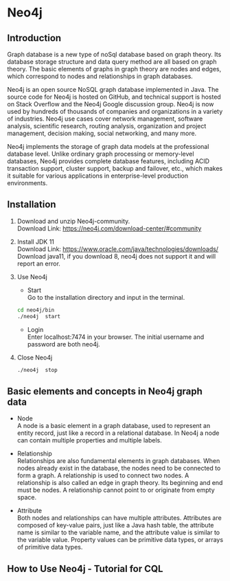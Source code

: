 # Neo4j
## Introduction
Graph database is a new type of noSql database based on graph theory. Its database storage structure and data query method are all based on graph theory. The basic elements of graphs in graph theory are nodes and edges, which correspond to nodes and relationships in graph databases.  

Neo4j is an open source NoSQL graph database implemented in Java. The source code for Neo4j is hosted on GitHub, and technical support is hosted on Stack Overflow and the Neo4j Google discussion group. Neo4j is now used by hundreds of thousands of companies and organizations in a variety of industries. Neo4j use cases cover network management, software analysis, scientific research, routing analysis, organization and project management, decision making, social networking, and many more.

Neo4j implements the storage of graph data models at the professional database level. Unlike ordinary graph processing or memory-level databases, Neo4j provides complete database features, including ACID transaction support, cluster support, backup and failover, etc., which makes it suitable for various applications in enterprise-level production environments.

## Installation
1. Download and unzip Neo4j-community.   
   Download Link: https://neo4j.com/download-center/#community 
   
 
2. Install JDK 11  
   Download Link: https://www.oracle.com/java/technologies/downloads/  
   Download java11, if you download 8, neo4j does not support it and will report an error.


3. Use Neo4j  
   - Start  
   Go to the installation directory and input in the terminal.
   ```Bash
   cd neo4j/bin
   ./neo4j  start
   ```
   - Login  
     Enter localhost:7474 in your browser. The initial username and password are both neo4j.  
     

4. Close Neo4j
   ```Bash
   ./neo4j  stop
   ```

## Basic elements and concepts in Neo4j graph data  
- Node  
  A node is a basic element in a graph database, used to represent an entity record, just like a record in a relational database. In Neo4j a node can contain multiple properties and multiple labels.  


- Relationship  
  Relationships are also fundamental elements in graph databases. When nodes already exist in the database, the nodes need to be connected to form a graph. A relationship is used to connect two nodes. A relationship is also called an edge in graph theory. Its beginning and end must be nodes. A relationship cannot point to or originate from empty space.


- Attribute  
  Both nodes and relationships can have multiple attributes. Attributes are composed of key-value pairs, just like a Java hash table, the attribute name is similar to the variable name, and the attribute value is similar to the variable value. Property values can be primitive data types, or arrays of primitive data types.  
  
## How to Use Neo4j - Tutorial for CQL  


